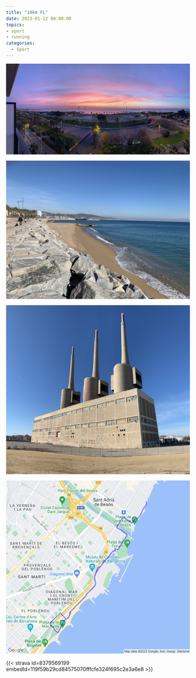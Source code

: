 ```yaml
---
title: "10km FL"
date: 2023-01-12 00:00:00
topics:
- sport
- running
categories:
  - Sport
---
```


![](images/IMG_1157.jpg)

![](images/IMG_1158.jpg)

![](images/IMG_1161.jpg)

![](images/20230112-activity-map.png)

{{< strava id=8379569199 embedId=119f59b29cd84575070fffcfe324f695c2e3a6e8 >}}
